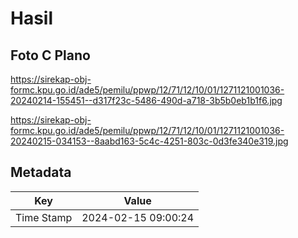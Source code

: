 # Hasil

## Foto C Plano

https://sirekap-obj-formc.kpu.go.id/ade5/pemilu/ppwp/12/71/12/10/01/1271121001036-20240214-155451--d317f23c-5486-490d-a718-3b5b0eb1b1f6.jpg

https://sirekap-obj-formc.kpu.go.id/ade5/pemilu/ppwp/12/71/12/10/01/1271121001036-20240215-034153--8aabd163-5c4c-4251-803c-0d3fe340e319.jpg


## Metadata

| Key        | Value               |
| ---------- | ------------------- |
| Time Stamp | 2024-02-15 09:00:24 |



